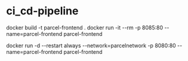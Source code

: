 # ci_cd-pipeline

docker build -t parcel-frontend .
docker run -it --rm -p 8085:80 --name=parcel-frontend parcel-frontend

docker run -d --restart always --network=parcelnetwork -p 8080:80 --name=parcel-frontend parcel-frontend